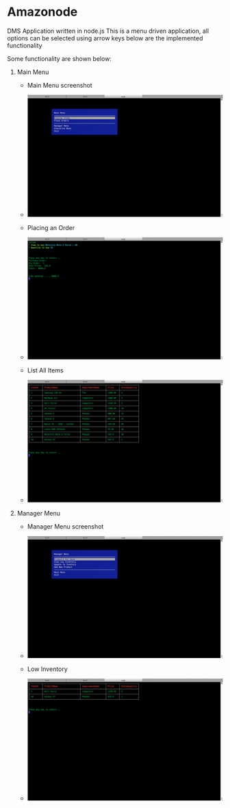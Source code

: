 # Amazonode
DMS Application written in node.js
This is a menu driven application, all options can be selected using arrow keys
below are the implemented functionality

Some functionality are shown below:

1. Main Menu
    + Main Menu screenshot

    + ![Main Menu](screenshots/mainmenu.png)

    + Placing an Order

	+ ![Placing Order](screenshots/placeorder.png)

    + List All Items

	+ ![List Items](screenshots/listitems.png)	

2. Manager Menu
    + Manager Menu screenshot

    + ![Manager Menu](screenshots/managermenu.png)

    + Low Inventory

	+ ![List Items](screenshots/lowinventory.png)	
